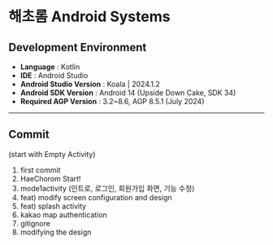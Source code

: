 # 해초롬 Android Systems

## Development Environment
- **Language** :  Kotlin
- **IDE** :  Android Studio
- **Android Studio Version** :  Koala | 2024.1.2
- **Android SDK Version** :  Android 14 (Upside Down Cake, SDK 34)
- **Required AGP Version** :  3.2~8.6, AGP 8.5.1 (July 2024)

---

## Commit
(start with Empty Activity)
1) first commit
2) HaeChorom Start!
3) mode1activity (인트로, 로그인, 회원가입 화면, 기능 수정)
4) feat) modify screen configuration and design
5) feat) splash activity
6) kakao map authentication
7) gitignore
8) modifying the design
